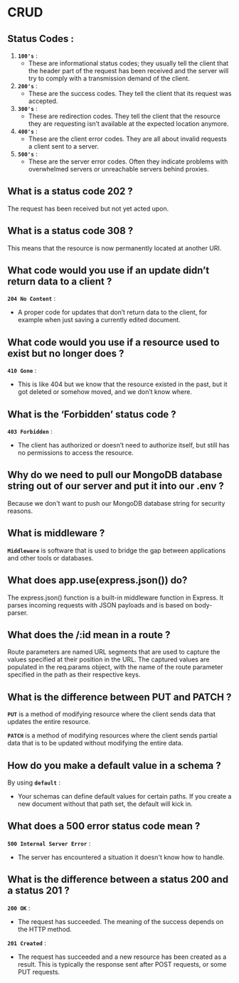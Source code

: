 # CRUD

## Status Codes :
1. **`100's`** :
    * These are informational status codes; they usually tell the client that the header part of the request has been received and the server will try to comply with a transmission demand of the client.
2. **`200's`** :
    * These are the success codes. They tell the client that its request was accepted.
3. **`300's`** :
    * These are redirection codes. They tell the client that the resource they are requesting isn’t available at the expected location anymore.
4. **`400's`** :
    * These are the client error codes. They are all about invalid requests a client sent to a server. 
5. **`500's`** :
    * These are the server error codes. Often they indicate problems with overwhelmed servers or unreachable servers behind proxies.

## What is a status code 202 ?

The request has been received but not yet acted upon.

## What is a status code 308 ?

This means that the resource is now permanently located at another URI.

## What code would you use if an update didn’t return data to a client ?

**`204 No Content`** :
* A proper code for updates that don’t return data to the client, for example when just saving a currently edited document.

## What code would you use if a resource used to exist but no longer does ?

**`410 Gone`** :
* This is like 404 but we know that the resource existed in the past, but it got deleted or somehow moved, and we don’t know where.

## What is the ‘Forbidden’ status code ?

**`403 Forbidden`** :
* The client has authorized or doesn’t need to authorize itself, but still has no permissions to access the resource.

## Why do we need to pull our MongoDB database string out of our server and put it into our .env ?

Because we don't want to push our MongoDB database string for security reasons.

## What is middleware ?

**`Middleware`** is software that is used to bridge the gap between applications and other tools or databases.

## What does app.use(express.json()) do?

The express.json() function is a built-in middleware function in Express. It parses incoming requests with JSON payloads and is based on body-parser.

## What does the /:id mean in a route ?

Route parameters are named URL segments that are used to capture the values specified at their position in the URL. The captured values are populated in the req.params object, with the name of the route parameter specified in the path as their respective keys.

## What is the difference between PUT and PATCH ?

**`PUT`** is a method of modifying resource where the client sends data that updates the entire resource.

**`PATCH`** is a method of modifying resources where the client sends partial data that is to be updated without modifying the entire data.

## How do you make a default value in a schema ?

By using **`default`** :
* Your schemas can define default values for certain paths. If you create a new document without that path set, the default will kick in.

## What does a 500 error status code mean ?

**`500 Internal Server Error`** :
* The server has encountered a situation it doesn't know how to handle.

## What is the difference between a status 200 and a status 201 ?

**`200 OK`** :
* The request has succeeded. The meaning of the success depends on the HTTP method.

**`201 Created`** :
* The request has succeeded and a new resource has been created as a result. This is typically the response sent after POST requests, or some PUT requests.